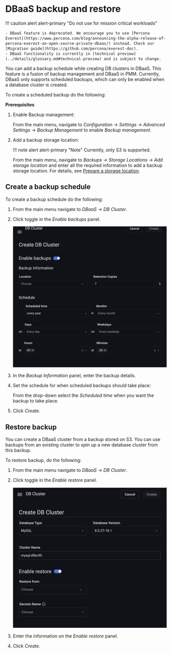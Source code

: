 # DBaaS backup and restore

!!! caution alert alert-primary "Do not use for mission critical workloads"
    
    - DBaaS feature is deprecated. We encourage you to use [Percona Everest](https://www.percona.com/blog/announcing-the-alpha-release-of-percona-everest-an-open-source-private-dbaas/) instead. Check our [Migration guide](https://github.com/percona/everest-doc). 
    - DBaaS functionality is currently in [technical preview](../details/glossary.md#technical-preview) and is subject to change.


You can add a backup schedule while creating DB clusters in DBaaS. This feature is a fusion of backup management and DBaaS in PMM. Currently, DBaaS only supports scheduled backups, which can only be enabled when a database cluster is created.

To create a scheduled backup do the following:

**Prerequisites**

1. Enable Backup management: 

    From the main menu, navigate to <i class="uil uil-cog"></i> *Configuration* → <i class="uil uil-setting"></i> *Settings* → *Advanced Settings* → *Backup  Management* to enable *Backup management*.

2. Add a backup storage location:

    !!! note alert alert-primary "Note"
        Currently, only S3 is supported.

    From the main menu, navigate to *Backups → Storage Locations → Add storage location* and enter all the required information to add a backup storage location. For details, see [Prepare a storage location](../get-started/backup/prepare_storage_location.md).

  
## Create a backup schedule

To create a backup schedule do the following:

1. From the main menu navigate to <i class="uil uil-database"></i> *DBaaS* → *DB Cluster*.

2. Click <i class="uil uil-toggle-off"></i> toggle in the *Enable backups* panel.

    ![!](../_images/PMM_DBaaS_Backup.png)

3. In the *Backup Information* panel, enter the backup details.

4. Set the schedule for when scheduled backups should take place:

    From the drop-down select the *Scheduled time* when you want the backup to take place.

5. Click *Create*.


## Restore backup

You can create a DBaaS cluster from a backup stored on S3. You can use backups from an existing cluster to spin up a new database cluster from this backup. 

To restore backup, do the following:

1. From the main menu navigate to <i class="uil uil-database"></i> *DBaaS* → *DB Cluster*.

2. Click <i class="uil uil-toggle-off"></i> toggle in the *Enable restore* panel.

    ![!](../_images/PMM_DBaaS_restore.png)

3. Enter the information on the *Enable restore* panel.

4. Click *Create*.













